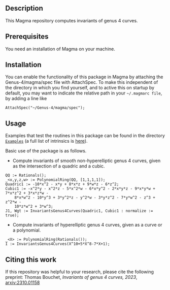 Description
--

This Magma repository computes invariants of genus 4 curves.
 
Prerequisites
--

You need an installation of Magma on your machine.

Installation
--

You can enable the functionality of this package in Magma by attaching the Genus-4/magma/spec file with AttachSpec. To make this independent of the directory in which you find yourself, and to active this on startup by default, you may want to indicate the relative path in your `~/.magmarc file`, by adding a line like
```
AttachSpec("~/Genus-4/magma/spec");
```

Usage
--

Examples that test the routines in this package can be found in the directory
[`Examples`](Examples) (a full list of intrinsics is [here](intrinsics.md)).

Basic use of the package is as follows.

* Compute invariants of smooth non-hyperelliptic genus 4 curves, given as the intersection of a quadric and a cubic.

```
QQ := Rationals();
_<x,y,z,w> := PolynomialRing(QQ, [1,1,1,1]);
Quadric1 := -10*x^2 - x*y + 8*x*z + 9*w*z - 6*z^2;
Cubic1 := -x^2*y - x^2*z - 5*x^2*w - 6*x*y^2 - 2*x*y*z - 9*x*y*w + 7*x*z^2 + 3*x*z*w -
    8*x*w^2 - 10*y^3 + 3*y^2*z - y^2*w - 3*y*z^2 - 7*y*w^2 - z^3 + z^2*w -
    10*z*w^2 + 3*w^3;
J1, Wgt := InvariantsGenus4Curves(Quadric1, Cubic1 : normalize := true);
```

* Compute invariants of hyperelliptic genus 4 curves, given as a curve or a polynomial.
```
_<X> := PolynomialRing(Rationals());   
I := InvariantsGenus4Curves(X^10+5*X^8-7*X+1);
```

Citing this work
--

If this repository was helpful to your research, please cite the following preprint:
Thomas Bouchet, _Invariants of genus 4 curves, 2023_, [arxiv:2310.01158](https://arxiv.org/abs/2310.01158)
